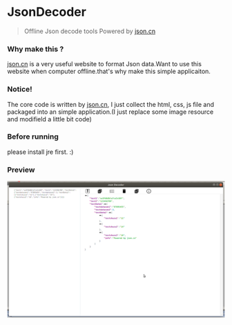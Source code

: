 # JsonDecoder

> Offline Json decode tools
> Powered by [json.cn](json.cn)

### Why make this ?

[json.cn](json.cn) is a very useful website to format Json data.Want to use this website when computer offline.that's why make this simple applicaiton.

### Notice!

The core code is written by [json.cn](json.cn), I just collect the html, css, js file and packaged into an simple application.(I just replace some image resource and modifield a little bit code)

### Before running

please install jre first.   :)

### Preview
![JsonDecoder](./preview/preview1.png)

